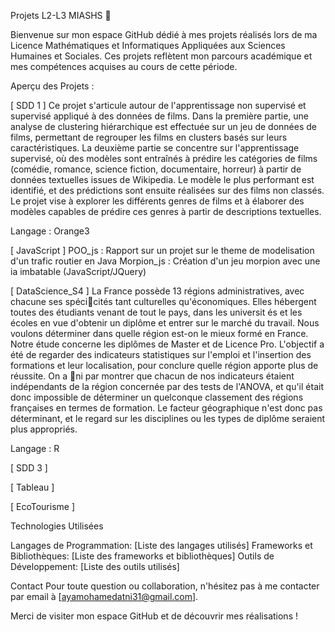 Projets L2-L3 MIASHS 🚀

Bienvenue sur mon espace GitHub dédié à mes projets réalisés lors de ma Licence Mathématiques et Informatiques Appliquées aux Sciences Humaines et Sociales. Ces projets reflètent mon parcours académique et mes compétences acquises au cours de cette période.

Aperçu des Projets : 

[ SDD 1 ]
Ce projet s'articule autour de l'apprentissage non supervisé et supervisé appliqué à des données de films. Dans la première partie, une analyse de clustering hiérarchique est effectuée sur un jeu de données de films, permettant de regrouper les films en clusters basés sur leurs caractéristiques. La deuxième partie se concentre sur l'apprentissage supervisé, où des modèles sont entraînés à prédire les catégories de films (comédie, romance, science fiction, documentaire, horreur) à partir de données textuelles issues de Wikipedia. Le modèle le plus performant est identifié, et des prédictions sont ensuite réalisées sur des films non classés. Le projet vise à explorer les différents genres de films et à élaborer des modèles capables de prédire ces genres à partir de descriptions textuelles.

Langage : Orange3

[ JavaScript ]
POO_js : Rapport sur un projet sur le theme de modelisation d'un trafic routier en Java 
Morpion_js : Création d'un jeu morpion avec une ia imbatable (JavaScript/JQuery)

[ DataScience_S4 ]
La France possède 13 régions administratives, avec chacune ses spécicités tant culturelles qu'économiques. Elles hébergent toutes des étudiants venant de tout le pays, dans les universit és et les écoles en vue d'obtenir un diplôme et entrer sur le marché du travail. Nous voulons déterminer dans quelle région est-on le mieux formé en France. Notre étude concerne les diplômes de Master et de Licence Pro. L'objectif a été de regarder des indicateurs statistiques sur l'emploi et l'insertion des formations et leur localisation, pour conclure quelle région apporte plus de réussite. On a ni par montrer que chacun de nos indicateurs étaient indépendants de la région concernée par des tests de l'ANOVA, et qu'il était donc impossible de déterminer un quelconque classement des régions françaises en termes de formation. Le facteur géographique n'est donc pas déterminant, et le regard sur les disciplines ou les types de diplôme seraient plus appropriés.

Langage : R

[ SDD 3 ]

[ Tableau ]


[ EcoTourisme ]

Technologies Utilisées

Langages de Programmation: [Liste des langages utilisés]
Frameworks et Bibliothèques: [Liste des frameworks et bibliothèques]
Outils de Développement: [Liste des outils utilisés]

Contact
Pour toute question ou collaboration, n'hésitez pas à me contacter par email à [ayamohamedatni31@gmail.com].

Merci de visiter mon espace GitHub et de découvrir mes réalisations !
